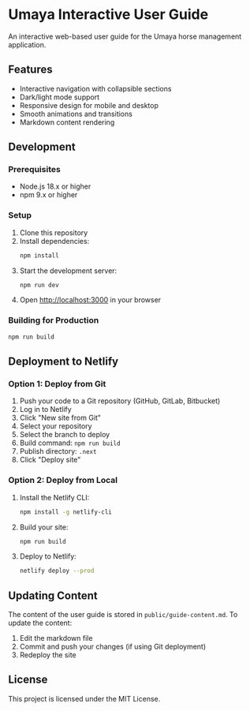# Umaya Interactive User Guide

An interactive web-based user guide for the Umaya horse management application.

## Features

- Interactive navigation with collapsible sections
- Dark/light mode support
- Responsive design for mobile and desktop
- Smooth animations and transitions
- Markdown content rendering

## Development

### Prerequisites

- Node.js 18.x or higher
- npm 9.x or higher

### Setup

1. Clone this repository
2. Install dependencies:
   ```bash
   npm install
   ```
3. Start the development server:
   ```bash
   npm run dev
   ```
4. Open [http://localhost:3000](http://localhost:3000) in your browser

### Building for Production

```bash
npm run build
```

## Deployment to Netlify

### Option 1: Deploy from Git

1. Push your code to a Git repository (GitHub, GitLab, Bitbucket)
2. Log in to Netlify
3. Click "New site from Git"
4. Select your repository
5. Select the branch to deploy
6. Build command: `npm run build`
7. Publish directory: `.next`
8. Click "Deploy site"

### Option 2: Deploy from Local

1. Install the Netlify CLI:
   ```bash
   npm install -g netlify-cli
   ```
2. Build your site:
   ```bash
   npm run build
   ```
3. Deploy to Netlify:
   ```bash
   netlify deploy --prod
   ```

## Updating Content

The content of the user guide is stored in `public/guide-content.md`. To update the content:

1. Edit the markdown file
2. Commit and push your changes (if using Git deployment)
3. Redeploy the site

## License

This project is licensed under the MIT License.
